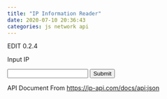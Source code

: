 ```yaml
---
title: "IP Information Reader"
date: 2020-07-10 20:36:43
categories: js network api
---
```


EDIT 0.2.4

<script src="https://ajax.googleapis.com/ajax/libs/jquery/3.3.1/jquery.min.js"></script>
<script>
function ipGet() {
  const x = document.forms["ipRead"]["inputIP"].value;
  const url = 'http://ip-api.com/json/'+x+'?callback=processResult';
  $.get(url, (data, status) => {
    eval(data);
  })
}
  
function processResult(cont) {
  console.log(cont.status);
  console.log(cont);
}
</script>

Input IP

<form name="ipRead">
<input type="text" name="inputIP">
<input type="button" value="Submit" onclick="ipGet()">
</form>

API Document From https://ip-api.com/docs/api:json


<!-- Advertisement -->

<script async src="https://pagead2.googlesyndication.com/pagead/js/adsbygoogle.js"></script>
<!-- github -->
<ins class="adsbygoogle"
     style="display:block"
     data-ad-client="ca-pub-2393564017114032"
     data-ad-slot="7921062366"
     data-ad-format="auto"
     data-full-width-responsive="true"></ins>
<script>
     (adsbygoogle = window.adsbygoogle || []).push({});
</script>

<ins class="kakao_ad_area" style="display:none;" 
 data-ad-unit    = "DAN-qxi7q147vuif" 
 data-ad-width   = "320" 
 data-ad-height  = "100"></ins> 
<script type="text/javascript" src="//t1.daumcdn.net/kas/static/ba.min.js" async> </script>
